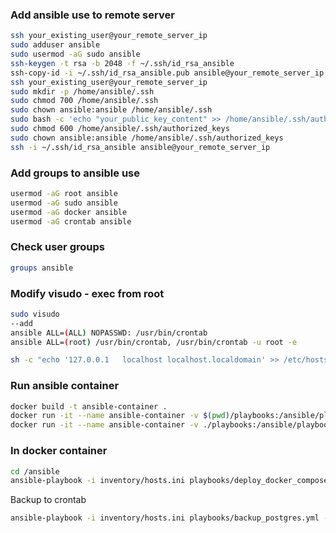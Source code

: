 ### Add ansible use to remote server
```bash
ssh your_existing_user@your_remote_server_ip
sudo adduser ansible
sudo usermod -aG sudo ansible
ssh-keygen -t rsa -b 2048 -f ~/.ssh/id_rsa_ansible
ssh-copy-id -i ~/.ssh/id_rsa_ansible.pub ansible@your_remote_server_ip
ssh your_existing_user@your_remote_server_ip
sudo mkdir -p /home/ansible/.ssh
sudo chmod 700 /home/ansible/.ssh
sudo chown ansible:ansible /home/ansible/.ssh
sudo bash -c 'echo "your_public_key_content" >> /home/ansible/.ssh/authorized_keys'
sudo chmod 600 /home/ansible/.ssh/authorized_keys
sudo chown ansible:ansible /home/ansible/.ssh/authorized_keys
ssh -i ~/.ssh/id_rsa_ansible ansible@your_remote_server_ip
```

### Add groups to ansible use
```bash
usermod -aG root ansible
usermod -aG sudo ansible
usermod -aG docker ansible
usermod -aG crontab ansible
```

### Check user groups
```bash
groups ansible
```
### Modify visudo - exec from root
```bash
sudo visudo
--add
ansible ALL=(ALL) NOPASSWD: /usr/bin/crontab
ansible ALL=(root) /usr/bin/crontab, /usr/bin/crontab -u root -e
```

```bash
sh -c "echo '127.0.0.1   localhost localhost.localdomain' >> /etc/hosts"
```

### Run ansible container
```bash
docker build -t ansible-container .
docker run -it --name ansible-container -v $(pwd)/playbooks:/ansible/playbooks -v $(pwd)/inventory:/ansible/inventory ansible-container
docker run -it --name ansible-container -v ./playbooks:/ansible/playbooks -v ./inventory:/ansible/inventory -v ./.ssh:/ansible/ssh ansible-container
```
### In docker container
```bash
cd /ansible
ansible-playbook -i inventory/hosts.ini playbooks/deploy_docker_compose.yml --ask-become-pass
```
Backup to crontab
```bash
ansible-playbook -i inventory/hosts.ini playbooks/backup_postgres.yml --ask-become-pass
```


